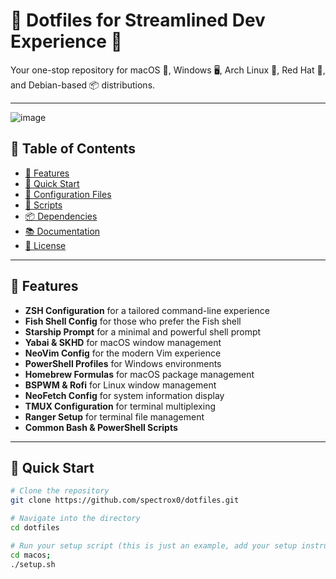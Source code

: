 # 🔧 Dotfiles for Streamlined Dev Experience 🚀

Your one-stop repository for macOS 🍎, Windows 🖥️, Arch Linux 🏹, Red Hat 🎩, and Debian-based 📦 distributions.

---
![image](https://github.com/spectrox0/dotfiles/assets/43557525/82e2fa4e-2efa-4016-902e-ee4f7382a35a)


## 📑 Table of Contents

- [🌟 Features](#-features)
- [🚀 Quick Start](#-quick-start)
- [🔧 Configuration Files](#-configuration-files)
- [📝 Scripts](#-scripts)
- [📦 Dependencies](#-dependencies)
- [📚 Documentation](#-documentation)
- [📜 License](#-license)

---

## 🌟 Features

- **ZSH Configuration** for a tailored command-line experience
- **Fish Shell Config** for those who prefer the Fish shell
- **Starship Prompt** for a minimal and powerful shell prompt
- **Yabai & SKHD** for macOS window management
- **NeoVim Config** for the modern Vim experience
- **PowerShell Profiles** for Windows environments
- **Homebrew Formulas** for macOS package management
- **BSPWM & Rofi** for Linux window management
- **NeoFetch Config** for system information display
- **TMUX Configuration** for terminal multiplexing
- **Ranger Setup** for terminal file management
- **Common Bash & PowerShell Scripts**

---

## 🚀 Quick Start

```bash
# Clone the repository
git clone https://github.com/spectrox0/dotfiles.git

# Navigate into the directory
cd dotfiles

# Run your setup script (this is just an example, add your setup instructions)
cd macos;
./setup.sh
```
